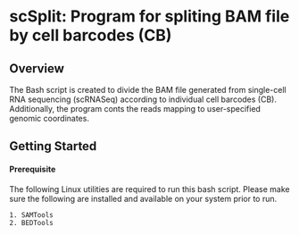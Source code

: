 # scSplit: Program for spliting BAM file by cell barcodes (CB)
## Overview

The Bash script is created to divide the BAM file generated from single-cell RNA sequencing (scRNASeq) according to individual cell barcodes (CB). Additionally, the program conts the reads mapping to user-specified genomic coordinates.

## Getting Started

#### Prerequisite
  The following Linux utilities are required to run this bash script. Please make sure the following are installed and available on your system prior to run.<br />
  ```
  1. SAMTools
  2. BEDTools
  ```
